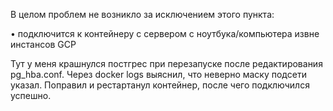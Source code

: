 В целом проблем не возникло за исключением этого пункта:

• подключится к контейнеру с сервером с ноутбука/компьютера извне инстансов GCP

Тут у меня крашнулся постгрес при перезапуске после редактирования pg_hba.conf. Через docker logs выяснил, что неверно маску подсети указал. Поправил и рестартанул контейнер, после чего подключился успешно.

